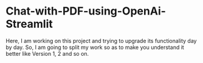 # Chat-with-PDF-using-OpenAi-Streamlit
Here, I am working on this project and trying to upgrade its functionality day by day. So, I am going to split my work so as to make you understand it better like Version 1, 2 and so on.
